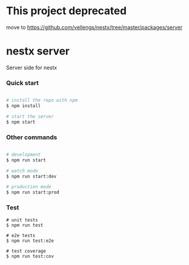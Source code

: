 # This project deprecated 

move to https://github.com/vellengs/nestx/tree/master/packages/server


# nestx server
Server side for nestx
### Quick start

```bash

# install the repo with npm
$ npm install

# start the server
$ npm start

```

### Other commands

```bash

# development
$ npm run start

# watch mode
$ npm run start:dev

# production mode
$ npm run start:prod

```

### Test

```
# unit tests
$ npm run test

# e2e tests
$ npm run test:e2e

# test coverage
$ npm run test:cov
```
